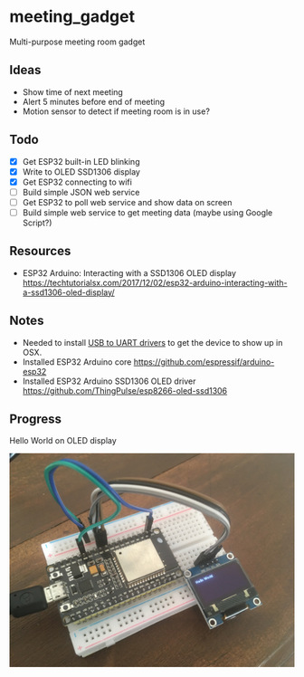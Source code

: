 # meeting_gadget

Multi-purpose meeting room gadget

## Ideas

- Show time of next meeting
- Alert 5 minutes before end of meeting
- Motion sensor to detect if meeting room is in use?

## Todo

- [x] Get ESP32 built-in LED blinking
- [x] Write to OLED SSD1306 display
- [x] Get ESP32 connecting to wifi
- [ ] Build simple JSON web service
- [ ] Get ESP32 to poll web service and show data on screen
- [ ] Build simple web service to get meeting data (maybe using Google Script?)

## Resources

- ESP32 Arduino: Interacting with a SSD1306 OLED display https://techtutorialsx.com/2017/12/02/esp32-arduino-interacting-with-a-ssd1306-oled-display/

## Notes

- Needed to install [USB to UART drivers](https://www.silabs.com/products/development-tools/software/usb-to-uart-bridge-vcp-drivers) to get the device to show up in OSX.
- Installed ESP32 Arduino core https://github.com/espressif/arduino-esp32
- Installed ESP32 Arduino SSD1306 OLED driver https://github.com/ThingPulse/esp8266-oled-ssd1306

## Progress

Hello World on OLED display

![Hello World on OLED display](Photos/1.JPG)
